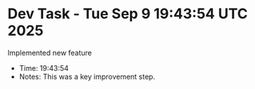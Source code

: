# Dev Task - Tue Sep  9 19:43:54 UTC 2025
Implemented new feature
- Time: 19:43:54
- Notes: This was a key improvement step.
